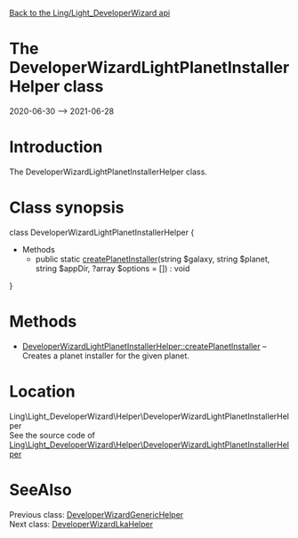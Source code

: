 [Back to the Ling/Light_DeveloperWizard api](https://github.com/lingtalfi/Light_DeveloperWizard/blob/master/doc/api/Ling/Light_DeveloperWizard.md)



The DeveloperWizardLightPlanetInstallerHelper class
================
2020-06-30 --> 2021-06-28






Introduction
============

The DeveloperWizardLightPlanetInstallerHelper class.



Class synopsis
==============


class <span class="pl-k">DeveloperWizardLightPlanetInstallerHelper</span>  {

- Methods
    - public static [createPlanetInstaller](https://github.com/lingtalfi/Light_DeveloperWizard/blob/master/doc/api/Ling/Light_DeveloperWizard/Helper/DeveloperWizardLightPlanetInstallerHelper/createPlanetInstaller.md)(string $galaxy, string $planet, string $appDir, ?array $options = []) : void

}






Methods
==============

- [DeveloperWizardLightPlanetInstallerHelper::createPlanetInstaller](https://github.com/lingtalfi/Light_DeveloperWizard/blob/master/doc/api/Ling/Light_DeveloperWizard/Helper/DeveloperWizardLightPlanetInstallerHelper/createPlanetInstaller.md) &ndash; Creates a planet installer for the given planet.





Location
=============
Ling\Light_DeveloperWizard\Helper\DeveloperWizardLightPlanetInstallerHelper<br>
See the source code of [Ling\Light_DeveloperWizard\Helper\DeveloperWizardLightPlanetInstallerHelper](https://github.com/lingtalfi/Light_DeveloperWizard/blob/master/Helper/DeveloperWizardLightPlanetInstallerHelper.php)



SeeAlso
==============
Previous class: [DeveloperWizardGenericHelper](https://github.com/lingtalfi/Light_DeveloperWizard/blob/master/doc/api/Ling/Light_DeveloperWizard/Helper/DeveloperWizardGenericHelper.md)<br>Next class: [DeveloperWizardLkaHelper](https://github.com/lingtalfi/Light_DeveloperWizard/blob/master/doc/api/Ling/Light_DeveloperWizard/Helper/DeveloperWizardLkaHelper.md)<br>
